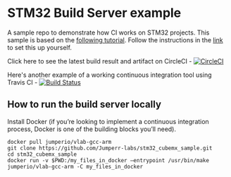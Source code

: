 # STM32 Build Server example 
A sample repo to demonstrate how CI works on STM32 projects. This sample is based on the [following tutorial](https://blog.jumper.io/stm32-build-server/). Follow the instructions in the [link](https://blog.jumper.io/stm32-build-server/) to set this up yourself.

Click here to see the latest build result and artifact on CircleCI - [![CircleCI](https://circleci.com/gh/Jumperr-labs/stm32_cubemx_sample.svg?style=svg)](https://circleci.com/gh/Jumperr-labs/stm32_cubemx_sample)

Here's another example of a working continuous integration tool using Travis CI - [![Build Status](https://travis-ci.org/Jumperr-labs/stm32_cubemx_sample.svg?branch=master)](https://travis-ci.org/Jumperr-labs/stm32_cubemx_sample)

## How to run the build server locally

Install Docker (if you’re looking to implement a continuous integration process, Docker is one of the building blocks you’ll need).

```
docker pull jumperio/vlab-gcc-arm
git clone https://github.com/Jumperr-labs/stm32_cubemx_sample.git
cd stm32_cubemx_sample
docker run -v $PWD:/my_files_in_docker –entrypoint /usr/bin/make jumperio/vlab-gcc-arm -C my_files_in_docker
```
